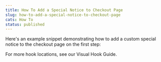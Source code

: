 ```yaml
---
title: How To Add a Special Notice to Checkout Page
slug: how-to-add-a-special-notice-to-checkout-page
cats: How To
status: published
---
```



  <p>
    Here's an example snippet demonstrating how to add a custom special notice to the checkout page on the first step:
    <script src="https://gist.github.com/clifgriffin/65534e75305ed87fa2c38ca71a5a294b.js" type="text/javascript"></script>
  </p>
  <p>
    For more hook locations, see our Visual Hook Guide.
  </p>
